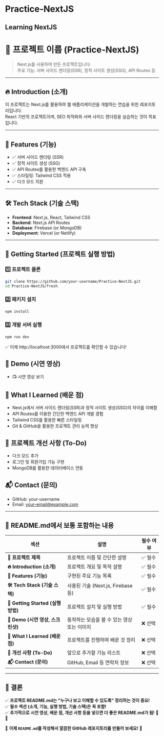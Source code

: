 # Practice-NextJS
Learning NextJS
----------------------------

# 📌 프로젝트 이름 (Practice-NextJS)

> Next.js를 사용하여 만든 프로젝트입니다.  
> 주요 기능: 서버 사이드 렌더링(SSR), 정적 사이트 생성(SSG), API Routes 등

---

## 🔥 Introduction (소개)
이 프로젝트는 Next.js를 활용하여 웹 애플리케이션을 개발하는 연습을 위한 레포지토리입니다.  
React 기반의 프로젝트이며, SEO 최적화와 서버 사이드 렌더링을 실습하는 것이 목표입니다.

---

## 🎯 Features (기능)
- ✅ 서버 사이드 렌더링 (SSR)
- ✅ 정적 사이트 생성 (SSG)
- ✅ API Routes를 활용한 백엔드 API 구축
- ✅ 스타일링: Tailwind CSS 적용
- ✅ 다크 모드 지원

---

## 🛠️ Tech Stack (기술 스택)
- **Frontend**: Next.js, React, Tailwind CSS
- **Backend**: Next.js API Routes
- **Database**: Firebase (or MongoDB)
- **Deployment**: Vercel (or Netlify)

---

## 🚀 Getting Started (프로젝트 실행 방법)

### 1️⃣ 프로젝트 클론
```bash
git clone https://github.com/your-username/Practice-NextJS.git
cd Practice-NextJS/fresh
```
### 2️⃣ 패키지 설치
```bash
npm install
```
### 3️⃣ 개발 서버 실행
```bash
npm run dev
```
✅ 이제 http://localhost:3000에서 프로젝트를 확인할 수 있습니다!

## 🎥 Demo (시연 영상)
- 📺 시연 영상 보기

## 📝 What I Learned (배운 점)
- Next.js에서 서버 사이드 렌더링(SSR)과 정적 사이트 생성(SSG)의 차이를 이해함
- API Routes를 이용한 간단한 백엔드 API 개발 경험
- Tailwind CSS를 활용한 빠른 스타일링
- Git & GitHub을 활용한 프로젝트 관리 능력 향상

## 📌 프로젝트 개선 사항 (To-Do)
- 다크 모드 추가
- 로그인 및 회원가입 기능 구현
- MongoDB를 활용한 데이터베이스 연동
 
## 📬 Contact (문의)
- GitHub: your-username
- Email: your-email@example.com


---

## **🚀 README.md에서 보통 포함하는 내용**
| 섹션 | 설명 | 필수 여부 |
|------|------------------------------|------|
| **📌 프로젝트 제목** | 프로젝트 이름 및 간단한 설명 | ✅ 필수 |
| **🔥 Introduction (소개)** | 프로젝트 개요 및 목적 설명 | ✅ 필수 |
| **🎯 Features (기능)** | 구현된 주요 기능 목록 | ✅ 필수 |
| **🛠️ Tech Stack (기술 스택)** | 사용된 기술 (Next.js, Firebase 등) | ✅ 필수 |
| **🚀 Getting Started (실행 방법)** | 프로젝트 설치 및 실행 방법 | ✅ 필수 |
| **🎥 Demo (시연 영상, 스크린샷)** | 동작하는 모습을 볼 수 있는 영상 또는 이미지 | ❌ 선택 |
| **📝 What I Learned (배운 점)** | 프로젝트를 진행하며 배운 것 정리 | ❌ 선택 |
| **📌 개선 사항 (To-Do)** | 앞으로 추가할 기능 리스트 | ❌ 선택 |
| **📬 Contact (문의)** | GitHub, Email 등 연락처 정보 | ❌ 선택 |

---

## **🚀 결론**
✅ **프로젝트 README.md는 "누구나 보고 이해할 수 있도록" 정리하는 것이 중요!**  
✅ **필수 섹션 (소개, 기능, 실행 방법, 기술 스택)은 꼭 포함!**  
✅ **추가적으로 시연 영상, 배운 점, 개선 사항 등을 넣으면 더 좋은 README.md가 됨!** 🚀🔥

📌 **이제 `README.md`를 작성해서 깔끔한 GitHub 레포지토리를 만들어 보세요!** 🚀
